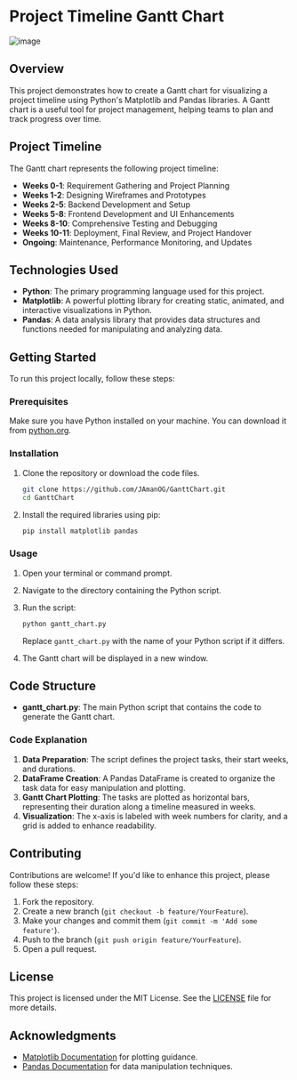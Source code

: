 # Project Timeline Gantt Chart

![image](https://github.com/user-attachments/assets/9a758a1c-32be-46c9-ae0d-6c1b84fb378f)


## Overview

This project demonstrates how to create a Gantt chart for visualizing a project timeline using Python's Matplotlib and Pandas libraries. A Gantt chart is a useful tool for project management, helping teams to plan and track progress over time.

## Project Timeline

The Gantt chart represents the following project timeline:

- **Weeks 0-1**: Requirement Gathering and Project Planning
- **Weeks 1-2**: Designing Wireframes and Prototypes
- **Weeks 2-5**: Backend Development and Setup
- **Weeks 5-8**: Frontend Development and UI Enhancements
- **Weeks 8-10**: Comprehensive Testing and Debugging
- **Weeks 10-11**: Deployment, Final Review, and Project Handover
- **Ongoing**: Maintenance, Performance Monitoring, and Updates

## Technologies Used

- **Python**: The primary programming language used for this project.
- **Matplotlib**: A powerful plotting library for creating static, animated, and interactive visualizations in Python.
- **Pandas**: A data analysis library that provides data structures and functions needed for manipulating and analyzing data.

## Getting Started

To run this project locally, follow these steps:

### Prerequisites

Make sure you have Python installed on your machine. You can download it from [python.org](https://www.python.org/downloads/).

### Installation

1. Clone the repository or download the code files.

   ```bash
   git clone https://github.com/JAmanOG/GanttChart.git
   cd GanttChart
   ```

2. Install the required libraries using pip:

   ```bash
   pip install matplotlib pandas
   ```

### Usage

1. Open your terminal or command prompt.
2. Navigate to the directory containing the Python script.
3. Run the script:

   ```bash
   python gantt_chart.py
   ```

   Replace `gantt_chart.py` with the name of your Python script if it differs.

4. The Gantt chart will be displayed in a new window.

## Code Structure

- **gantt_chart.py**: The main Python script that contains the code to generate the Gantt chart.

### Code Explanation

1. **Data Preparation**: The script defines the project tasks, their start weeks, and durations.
2. **DataFrame Creation**: A Pandas DataFrame is created to organize the task data for easy manipulation and plotting.
3. **Gantt Chart Plotting**: The tasks are plotted as horizontal bars, representing their duration along a timeline measured in weeks.
4. **Visualization**: The x-axis is labeled with week numbers for clarity, and a grid is added to enhance readability.

## Contributing

Contributions are welcome! If you'd like to enhance this project, please follow these steps:

1. Fork the repository.
2. Create a new branch (`git checkout -b feature/YourFeature`).
3. Make your changes and commit them (`git commit -m 'Add some feature'`).
4. Push to the branch (`git push origin feature/YourFeature`).
5. Open a pull request.

## License

This project is licensed under the MIT License. See the [LICENSE](LICENSE) file for more details.

## Acknowledgments

- [Matplotlib Documentation](https://matplotlib.org/stable/contents.html) for plotting guidance.
- [Pandas Documentation](https://pandas.pydata.org/pandas-docs/stable/) for data manipulation techniques.
